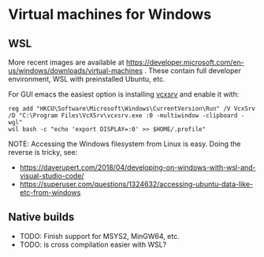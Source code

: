 # Virtual machines for Windows

## WSL

More recent images are available at https://developer.microsoft.com/en-us/windows/downloads/virtual-machines .
These contain full developer environment, WSL with preinstalled Ubuntu, etc.  

For GUI emacs the easiest option is installing
[vcxsrv](https://sourceforge.net/projects/vcxsrv/) and enable it with:
```
reg add "HKCU\Software\Microsoft\Windows\CurrentVersion\Run" /V VcxSrv /D "C:\Program Files\VcXSrv\vcxsrv.exe :0 -multiwindow -clipboard -wgl"
wsl bash -c "echo 'export DISPLAY=:0' >> $HOME/.profile"
```

NOTE: Accessing the Windows filesystem from Linux is easy. Doing the
reverse is tricky, see:
 - https://daverupert.com/2018/04/developing-on-windows-with-wsl-and-visual-studio-code/
 - https://superuser.com/questions/1324632/accessing-ubuntu-data-like-etc-from-windows   

## Native builds

 - TODO: Finish support for MSYS2, MinGW64, etc.
 - TODO: is cross compilation easier with WSL?
 
